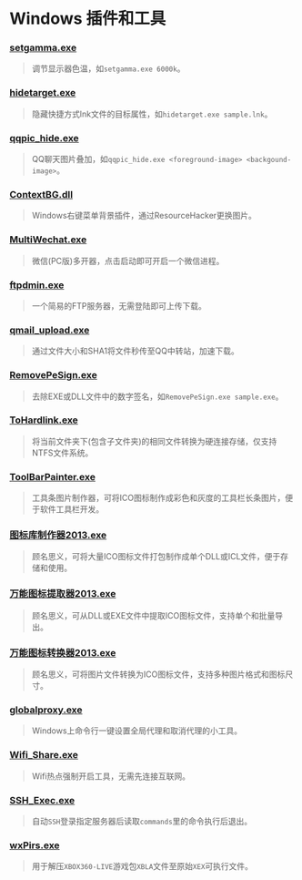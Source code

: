 # Windows 插件和工具

### [setgamma.exe](SetGamma/Bin/setgamma.exe)
> 调节显示器色温，如`setgamma.exe 6000k`。

### [hidetarget.exe](HideTarget/Bin/hidetarget.exe)
> 隐藏快捷方式lnk文件的目标属性，如`hidetarget.exe sample.lnk`。

### [qqpic_hide.exe](QQPicHide/Bin/qqpic_hide.exe)
> QQ聊天图片叠加，如`qqpic_hide.exe <foreground-image> <backgound-image>`。

### [ContextBG.dll](ContextBG/Bin/ContextBG.dll)
> Windows右键菜单背景插件，通过ResourceHacker更换图片。

### [MultiWechat.exe](MultiWechat/Bin/MultiWechat.exe)
> 微信(PC版)多开器，点击启动即可开启一个微信进程。

### [ftpdmin.exe](ftpdmin/Bin/ftpdmin.exe)
> 一个简易的FTP服务器，无需登陆即可上传下载。

### [qmail_upload.exe](qmail_upload/qmail_upload.exe)
> 通过文件大小和SHA1将文件秒传至QQ中转站，加速下载。

### [RemovePeSign.exe](RemovePeSign/Bin/RemovePeSign.exe)
> 去除EXE或DLL文件中的数字签名，如`RemovePeSign.exe sample.exe`。

### [ToHardlink.exe](ToHardlink/x64/Bin/ToHardlink.exe)
> 将当前文件夹下(包含子文件夹)的相同文件转换为硬连接存储，仅支持NTFS文件系统。

### [ToolBarPainter.exe](ToolBarPainter/ToolBarPainter/Bin/ToolBarPainter.exe)
> 工具条图片制作器，可将ICO图标制作成彩色和灰度的工具栏长条图片，便于软件工具栏开发。

### [图标库制作器2013.exe](IclGenerate/Bin/图标库制作器2013.exe)
> 顾名思义，可将大量ICO图标文件打包制作成单个DLL或ICL文件，便于存储和使用。

### [万能图标提取器2013.exe](Icon%20Extractor/Bin/万能图标提取器2013.exe)
> 顾名思义，可从DLL或EXE文件中提取ICO图标文件，支持单个和批量导出。

### [万能图标转换器2013.exe](Image2Icon/Bin/万能图标转换器2013.exe)
> 顾名思义，可将图片文件转换为ICO图标文件，支持多种图片格式和图标尺寸。

### [globalproxy.exe](globalproxy/x64/Bin/globalproxy.exe)
> Windows上命令行一键设置全局代理和取消代理的小工具。

### [Wifi_Share.exe](Wifi_Share/bin/Wifi_Share.exe)
> Wifi热点强制开启工具，无需先连接互联网。

### [SSH_Exec.exe](SSH_Exec/SSH_Exec.exe)
> 自动`SSH`登录指定服务器后读取`commands`里的命令执行后退出。

### [wxPirs.exe](wxPirs/wxPirs/bin/wxPirs.exe)
> 用于解压`XBOX360-LIVE`游戏包`XBLA`文件至原始`XEX`可执行文件。
